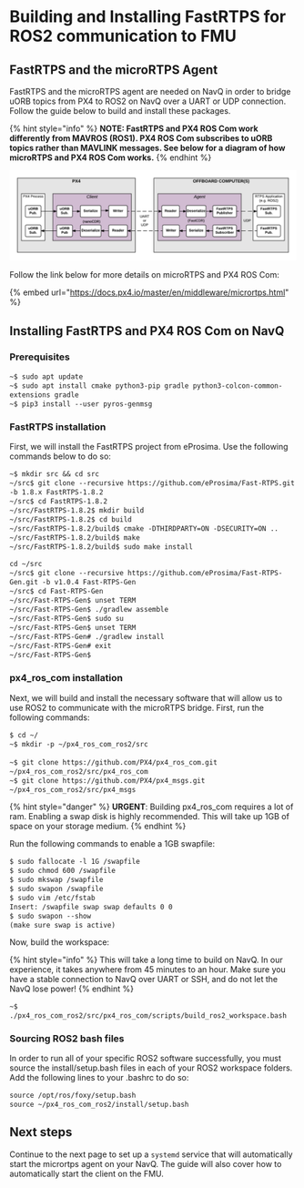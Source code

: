 # Building and Installing FastRTPS for ROS2 communication to FMU

## FastRTPS and the microRTPS Agent

FastRTPS and the microRTPS agent are needed on NavQ in order to bridge uORB topics from PX4 to ROS2 on NavQ over a UART or UDP connection. Follow the guide below to build and install these packages.

{% hint style="info" %}
**NOTE: FastRTPS and PX4 ROS Com work differently from MAVROS (ROS1). PX4 ROS Com subscribes to uORB topics rather than MAVLINK messages. See below for a diagram of how microRTPS and PX4 ROS Com works.**
{% endhint %}

![](<../../../.gitbook/assets/image (59).png>)

Follow the link below for more details on microRTPS and PX4 ROS Com:

{% embed url="https://docs.px4.io/master/en/middleware/micrortps.html" %}

## Installing FastRTPS and PX4 ROS Com on NavQ

### Prerequisites

```
~$ sudo apt update
~$ sudo apt install cmake python3-pip gradle python3-colcon-common-extensions gradle
~$ pip3 install --user pyros-genmsg
```

### FastRTPS installation

First, we will install the FastRTPS project from eProsima. Use the following commands below to do so:

```
~$ mkdir src && cd src
~/src$ git clone --recursive https://github.com/eProsima/Fast-RTPS.git -b 1.8.x FastRTPS-1.8.2
~/src$ cd FastRTPS-1.8.2
~/src/FastRTPS-1.8.2$ mkdir build
~/src/FastRTPS-1.8.2$ cd build 
~/src/FastRTPS-1.8.2/build$ cmake -DTHIRDPARTY=ON -DSECURITY=ON .. 
~/src/FastRTPS-1.8.2/build$ make 
~/src/FastRTPS-1.8.2/build$ sudo make install
```

```
cd ~/src
~/src$ git clone --recursive https://github.com/eProsima/Fast-RTPS-Gen.git -b v1.0.4 Fast-RTPS-Gen
~/src$ cd Fast-RTPS-Gen
~/src/Fast-RTPS-Gen$ unset TERM
~/src/Fast-RTPS-Gen$ ./gradlew assemble
~/src/Fast-RTPS-Gen$ sudo su
~/src/Fast-RTPS-Gen$ unset TERM
~/src/Fast-RTPS-Gen# ./gradlew install
~/src/Fast-RTPS-Gen# exit
~/src/Fast-RTPS-Gen$
```

### px4\_ros\_com installation

Next, we will build and install the necessary software that will allow us to use ROS2 to communicate with the microRTPS bridge. First, run the following commands:

```
$ cd ~/
~$ mkdir -p ~/px4_ros_com_ros2/src

~$ git clone https://github.com/PX4/px4_ros_com.git ~/px4_ros_com_ros2/src/px4_ros_com
~$ git clone https://github.com/PX4/px4_msgs.git ~/px4_ros_com_ros2/src/px4_msgs
```

{% hint style="danger" %}
**URGENT**: Building px4\_ros\_com requires a lot of ram. Enabling a swap disk is highly recommended. This will take up 1GB of space on your storage medium.
{% endhint %}

Run the following commands to enable a 1GB swapfile:

```
$ sudo fallocate -l 1G /swapfile
$ sudo chmod 600 /swapfile
$ sudo mkswap /swapfile
$ sudo swapon /swapfile
$ sudo vim /etc/fstab
Insert: /swapfile swap swap defaults 0 0
$ sudo swapon --show
(make sure swap is active)
```

Now, build the workspace:

{% hint style="info" %}
This will take a long time to build on NavQ. In our experience, it takes anywhere from 45 minutes to an hour. Make sure you have a stable connection to NavQ over UART or SSH, and do not let the NavQ lose power!
{% endhint %}

```
~$ ./px4_ros_com_ros2/src/px4_ros_com/scripts/build_ros2_workspace.bash
```

### Sourcing ROS2 bash files

In order to run all of your specific ROS2 software successfully, you must source the install/setup.bash files in each of your ROS2 workspace folders. Add the following lines to your .bashrc to do so:

```
source /opt/ros/foxy/setup.bash
source ~/px4_ros_com_ros2/install/setup.bash
```

## Next steps

Continue to the next page to set up a `systemd` service that will automatically start the micrortps agent on your NavQ. The guide will also cover how to automatically start the client on the FMU.
